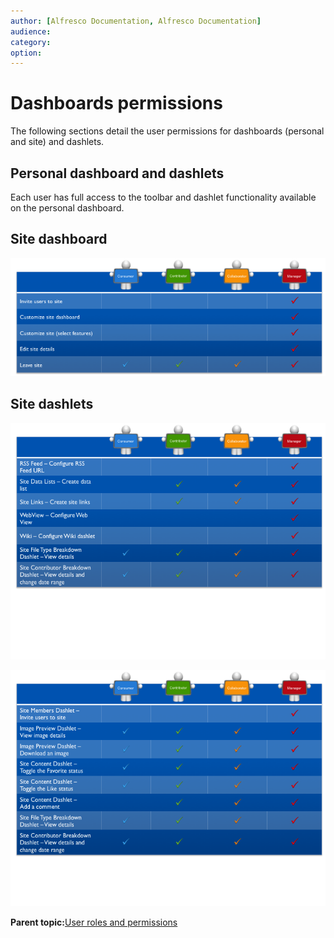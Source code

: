 ```yaml
---
author: [Alfresco Documentation, Alfresco Documentation]
audience: 
category: 
option: 
---
```


# Dashboards permissions

The following sections detail the user permissions for dashboards \(personal and site\) and dashlets.

## Personal dashboard and dashlets

Each user has full access to the toolbar and dashlet functionality available on the personal dashboard.

## Site dashboard

![Site Dashboard Permissions](../images/site-dashboard-perms.png)

## Site dashlets

![Site Dashlets Permissions](../images/site-dashlets-perms-a1.png)

![Site Dashlets Permissions](../images/site-dashlets-perms.png)

**Parent topic:**[User roles and permissions](../references/permissions_share.md)

